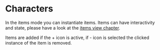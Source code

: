 # Characters

In the items mode you can instantiate items. Items can have interactivity and state, please have a look at the [items view chapter](./items.md).

Items are added if the + icon is active, if *-* icon is selected the clicked instance of the item is removed.

